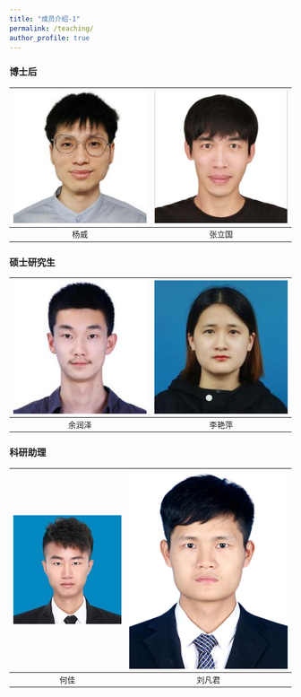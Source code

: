 ```yaml
---
title: "成员介绍-1"
permalink: /teaching/
author_profile: true
---
```



### 博士后
|![yw.jpg](/images/yw.jpg)|![zlg.jpg](/images/zlg.jpg)|  
| :-------: | :-------: |
| 杨威       |张立国   

### 硕士研究生
|  ![yrz](/images/yrz.jpg)   |  ![lyp.jpg](/images/lyp.jpg)  |
| :-------: | :-------: |
| 余润泽 |  李艳萍    |  

### 科研助理

| ![hj.jpg](/images/hj.jpg) | ![lfj.jpg](/images/lfj.png) | 
| :-------: | :-------: |
| 何佳      |   刘凡君   |

